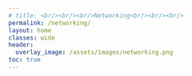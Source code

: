 ```yaml
---
# title: <br/><br/><br/>Networking<br/><br/><br/>
permalink: /networking/
layout: home
classes: wide
header:
  overlay_image: /assets/images/networking.png
toc: true
---
```

